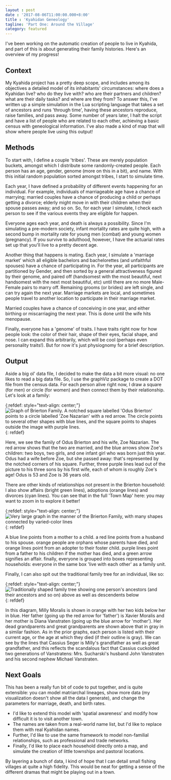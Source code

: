 ```yaml
---
layout : post
date : '2017-08-06T11:00:00.000+8:00'
title : 'Kyahidan Geneology'
tagline: 'Part One: Around the Village' 
category: featured
---
```


I've been working on the automatic creation of people to live in Kyahida, and part of this is about generating their family histories. Here's an overview of my progress!

## Context

My Kyahida project has a pretty deep scope, and includes among its objectives a detailed model of its inhabitants' circumstances: where does a Kyahidan live? who do they live with? who are their partners and children? what are their daily tasks? and where are they from? To answer this, I've written up a simple simulation in the Lua scripting language that takes a set of ancestors and runs 'through time', having these ancestors reproduce, raise families, and pass away. Some number of years later, I halt the script and have a list of people who are related to each other, achieving a basic census with geneological information. I've also made a kind of map that will show where people live using this output!

## Methods

To start with, I define a couple 'tribes'. These are merely population buckets, amongst which I distribute some randomly-created people. Each person has an age, gender, genome (more on this in a bit), and name. With this initial random population sorted amongst tribes, I start to simulate time.

Each year, I have defined a probability of different events happening for an individual. For example, individuals of marriageable age have a chance of marrying; married couples have a chance of producing a child or perhaps getting a divorce; elderly might move in with their children when their spouse passes away; and so on. So, for each year I simulate, I check each person to see if the various events they are eligible for happen.

Everyone ages each year, and death is always a possibility. Since I'm simulating a pre-modern society, infant mortality rates are quite high, with a second bump in mortality rate for young men (combat) and young women (pregnancy). If you survive to adulthood, however, I have the actuarial rates set up that you'll live to a pretty decent age.

Another thing that happens is mating. Each year, I simulate a 'marriage market' which all eligible bachelors and bachelorettes (and unfaithful spouses) have a chance of participating in. For the year, all participants are partitioned by Gender, and then sorted by a general attractiveness figured by their genome, and paired off (handsomest with the most beautiful, next handsomest with the next most beautiful, etc) until there are no more Male-Female pairs to marry off. Remaining grooms (or brides) are left single, and can try again the next year. Marriage markets are local, and sometimes people travel to another location to participate in their marriage market.

Married couples have a chance of conceiving in one year, and either birthing or miscarriaging the next year. This is done until the wife hits menopause.

Finally, everyone has a 'genome' of traits. I have traits right now for how people look: the color of their hair, shape of their eyes, facial shape, and nose. I can expand this arbitrarily, which will be cool (perhaps even personality traits!). But for now it's just physiognomy for a brief description.

## Output

Aside a big ol' data file, I decided to make the data a bit more visual: no one likes to read a big data file. So, I use the graphViz package to create a DOT file from the census data. For each person alive right now, I draw a square (for men) or circle (for women) and then connect them by their relationship. Let's look at a family: 

{:refdef: style="text-align: center;"}
![Graph of Brierton Family. A notched square labelled 'Odus Brierton' points to a circle labelled 'Zoe Nazarian' with a red arrow. The circle points to several other shapes with blue lines, and the square points to shapes outside the image with purple lines. ]({{site.url}}/assets/BriertonFamily.svg)
{: refdef}

Here, we see the family of Odus Brierton and his wife, Zoe Nazarian. The red arrow shows that the two are married, and the blue arrows show Zoe's children: two boys, two girls, and one infant girl who was born just this year. Odus had a wife before Zoe, but she passed away: that's represented by the notched corners of his square. Further, three purple lines lead out of the picture to his three sons by his first wife, each of whom is roughly Zoe's age! Odus is 53 and Zoe is 36 years old.

There are other kinds of relationships not present in the Brierton household: I also show affairs (bright green lines), adoptions (orange lines) and divorces (cyan lines). You can see that in the full 'Town Map' here: you may want to zoom in to explore it better!

{:refdef: style="text-align: center;"}
![Very large graph in the manner of the Brierton Family, with many shapes connected by varied-color lines]({{site.url}}/assets/Briertown.svg)
{: refdef}

A blue line points from a mother to a child. a red line points from a husband to his spouse. orange people are orphans whose parents have died, and orange lines point from an adopter to their foster child. purple lines point from a father to his children if the mother has died, and a green arrow signifies an affair. finally, everyone is grouped into boxes representing households: everyone in the same box 'live with each other' as a family unit.

Finally, I can also spit out the traditional family tree for an individual, like so:

{:refdef: style="text-align: center;"}
![Traditionally shaped family tree showing one person's ancestors (and their ancestors and so on) above as well as descendents below]({{site.url}}/assets/MillyMoralis.svg)
{: refdef}

In this diagram, Milly Moralis is shown in orange with her two kids below her in blue. Her father (going up the red arrow for 'father') is Xavier Moralis and her mother is Diana Vanstraten (going up the blue arrow for 'mother'). Her dead grandparents and great grandparents are shown above that in gray in a similar fashion. As in the prior graphs, each person is listed with their current age, or the age at which they died (if their outline is gray). We can see by the lines that Cassius Seger is Milly's grandfather as well as great grandfather, and this reflects the scandalous fact that Cassius cuckolded two generations of Vanstratens: Mrs. Sucharski's husband John Vanstraten and his second nephew Michael Vanstraten.

## Next Goals

This has been a really fun bit of code to put together, and is quite extensible: you can model matriarchal lineages, show more data (my visualization doesn't show all the data I generate), and change the parameters for marriage, death, and birth rates. 

- I'd like to extend this model with 'spatial awareness' and modify how difficult it is to visit another town. 
- The names are taken from a real-world name list, but I'd like to replace them with real Kyahidan names.
- Further, I'd like to use the same framework to model non-familial relationships, such as professional and trade networks. 
- Finally, I'd like to place each household directly onto a map, and simulate the creation of little townships and pastoral locations.

By layering a bunch of data, I kind of hope that I can detail small fishing villages at quite a high fidelity. This would be neat for getting a sense of the different dramas that might be playing out in a town. 

